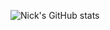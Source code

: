 ![Nick's GitHub stats](https://github-readme-stats.vercel.app/api?username=NickyLind&show_icons=true&theme=radical&hide=issues,contribs)
